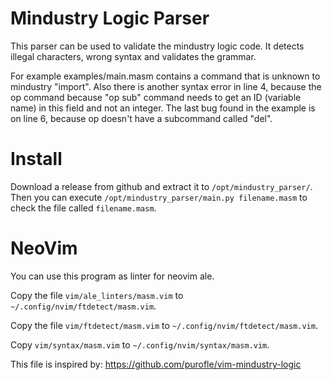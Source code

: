 # Mindustry Logic Parser

This parser can be used to validate the mindustry logic code. It detects illegal characters, wrong syntax and validates the grammar.

For example examples/main.masm contains a command that is unknown to mindustry "import". Also there is another syntax error in line 4, because the op command because "op sub" command needs to get an ID (variable name) in this field and not an integer. The last bug found in the example is on line 6, because op doesn't have a subcommand called "del".

# Install

Download a release from github and extract it to `/opt/mindustry_parser/`. Then you can execute `/opt/mindustry_parser/main.py filename.masm` to check the file called `filename.masm`.

# NeoVim

You can use this program as linter for neovim ale.

Copy the file `vim/ale_linters/masm.vim` to `~/.config/nvim/ftdetect/masm.vim`.

Copy the file `vim/ftdetect/masm.vim` to `~/.config/nvim/ftdetect/masm.vim`.

Copy `vim/syntax/masm.vim` to `~/.config/nvim/syntax/masm.vim`.

This file is inspired by: https://github.com/purofle/vim-mindustry-logic
